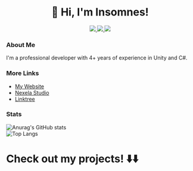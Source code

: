 <h1 align="center">👋 Hi, I'm Insomnes! </br></h1> 
<p align="center">

  <a href="https://discord.com/invite/decJDCn">
	    <img src="https://img.shields.io/discord/761776694645489665?color=7289DA&labelColor=4a64bd&logo=discord&logoColor=white&style=for-the-badge" />
	</a> 
  
  <a href="https://www.youtube.com/channel/UCy0tGTdCVdygVb9wVGLHW3w">
	    <img src="https://img.shields.io/youtube/channel/subscribers/UCy0tGTdCVdygVb9wVGLHW3w?label=My%20Youtube&style=for-the-badge" />
	</a> 
  
  <a href="https://www.fiverr.com/insomnes">
	    <img src="https://img.shields.io/badge/fiverr-1DBF73?style=for-the-badge&logo=fiverr&logoColor=white" />
	</a> 

</p> 

### About Me
I'm a professional developer with 4+ years of experience in Unity and C#.

### More Links
- [My Website](https://insomnes.me/)
- [Nexela Studio](https://nexelastudio.com/)
- [Linktree](https://linktr.ee/Insomnes)

### Stats
![Anurag's GitHub stats](https://github-readme-stats.vercel.app/api?username=1nsomnes&langs_count=4&theme=tokyonight)  
![Top Langs](https://github-readme-stats.vercel.app/api/top-langs/?username=1nsomnes&langs_count=4&theme=tokyonight) 

# Check out my projects! :arrow_down::arrow_down:
